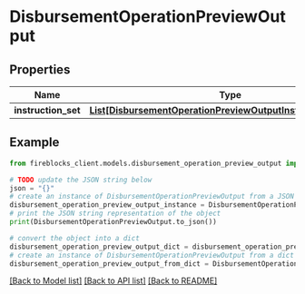 # DisbursementOperationPreviewOutput


## Properties

Name | Type | Description | Notes
------------ | ------------- | ------------- | -------------
**instruction_set** | [**List[DisbursementOperationPreviewOutputInstructionSetInner]**](DisbursementOperationPreviewOutputInstructionSetInner.md) |  | 

## Example

```python
from fireblocks_client.models.disbursement_operation_preview_output import DisbursementOperationPreviewOutput

# TODO update the JSON string below
json = "{}"
# create an instance of DisbursementOperationPreviewOutput from a JSON string
disbursement_operation_preview_output_instance = DisbursementOperationPreviewOutput.from_json(json)
# print the JSON string representation of the object
print(DisbursementOperationPreviewOutput.to_json())

# convert the object into a dict
disbursement_operation_preview_output_dict = disbursement_operation_preview_output_instance.to_dict()
# create an instance of DisbursementOperationPreviewOutput from a dict
disbursement_operation_preview_output_from_dict = DisbursementOperationPreviewOutput.from_dict(disbursement_operation_preview_output_dict)
```
[[Back to Model list]](../README.md#documentation-for-models) [[Back to API list]](../README.md#documentation-for-api-endpoints) [[Back to README]](../README.md)


